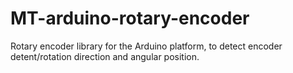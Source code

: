 # MT-arduino-rotary-encoder

Rotary encoder library for the Arduino platform, to detect encoder detent/rotation direction and angular position.
